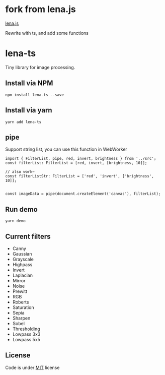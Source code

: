 # fork from lena.js
[lena.js](https://github.com/davidsonfellipe/lena.js)

Rewrite with ts, and add some functions

# lena-ts

Tiny library for image processing.

## Install via NPM

```
npm install lena-ts --save
```

## Install via yarn

```
yarn add lena-ts
```

## pipe
Support string list, you can use this function in WebWorker
```
import { FilterList, pipe, red, invert, brightness } from '../src';
const filterList: FilterList = [red, invert, [brightness, 10]];

// also work~
const filterListStr: FilterList = ['red', 'invert', ['brightness', 10]];


const imageData = pipe(document.createElement('canvas'), filterList);
```
## Run demo

```
yarn demo
```
## Current filters

- Canny
- Gaussian
- Grayscale
- Highpass
- Invert
- Laplacian
- Mirror
- Noise
- Prewitt
- RGB
- Roberts
- Saturation
- Sepia
- Sharpen
- Sobel
- Thresholding
- Lowpass 3x3
- Lowpass 5x5
 
## License

Code is under [MIT](http://ahaoboy.mit-license.org) license

